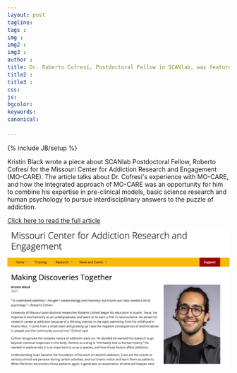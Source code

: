```yaml
---
layout: post
tagline: 
tags : 
img : 
img2 : 
img3 : 
author : 
title: Dr. Roberto Cofresí, Postdoctoral Fellow in SCANlab, was featured in MO-CARE
title2 : 
title3 : 
css: 
js: 
bgcolor: 
keywords: 
canonical:

---
```

{% include JB/setup %}

Kristin Black wrote a piece about SCANlab Postdoctoral Fellow, Roberto Cofresí for the Missouri Center for Addiction Research and Engagement (MO-CARE). <!--readmore--> The article talks about Dr. Cofresí's experience with MO-CARE, and how the integrated approach of MO-CARE was an opportunity for him to combine his expertise in pre-clinical models, basic science research and human psychology to pursue interdisciplinary answers to the puzzle of addiction. 


[Click here to read the full article](https://mocare.missouri.edu/news/making-discoveries-together)


![MO-CARE article](/assets/images/news/MOCARE.png)
